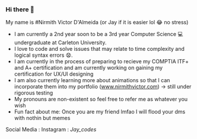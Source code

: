 ### Hi there 👋
My name is 
#Nirmith Victor D'Almeida (or Jay if it is easier lol :joy: no stress)


- I am currently a 2nd year soon to be a 3rd year Computer Science 💻 undergraduate at Carleton University.
- I love to code and solve issues that may relate to time complexity and logical syntax errors 😧.
- I am currently in the process of preparing to recieve my COMPTIA ITF+ and A+ certification and am currently working on gaining my certification for UX/UI designing
- I am also currently learning more about animations so that I can incorporate them into my portfolio (www.nirmithvictor.com) -> still under rigorous testing
- My pronouns are non-existent so feel free to refer me as whatever you wish
- Fun fact about me: Once you are my friend lmfao I will flood your dms with nothin but memes

Social Media : Instagram : _Jay_codes_
